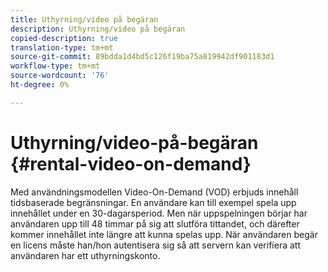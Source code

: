 ```yaml
---
title: Uthyrning/video på begäran
description: Uthyrning/video på begäran
copied-description: true
translation-type: tm+mt
source-git-commit: 89bdda1d4bd5c126f19ba75a819942df901183d1
workflow-type: tm+mt
source-wordcount: '76'
ht-degree: 0%

---
```



# Uthyrning/video-på-begäran {#rental-video-on-demand}

Med användningsmodellen Video-On-Demand (VOD) erbjuds innehåll tidsbaserade begränsningar. En användare kan till exempel spela upp innehållet under en 30-dagarsperiod. Men när uppspelningen börjar har användaren upp till 48 timmar på sig att slutföra tittandet, och därefter kommer innehållet inte längre att kunna spelas upp. När användaren begär en licens måste han/hon autentisera sig så att servern kan verifiera att användaren har ett uthyrningskonto.
